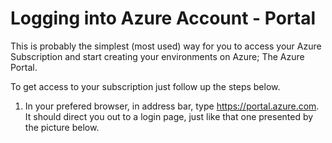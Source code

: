 # Logging into Azure Account - Portal

This is probably the simplest (most used) way for you to access your Azure Subscription and start creating your environments on Azure; The Azure Portal.

To get access to your subscription just follow up the steps below.

1) In your prefered browser, in address bar, type https://portal.azure.com. It should direct you out to a login page, just like that one presented by the picture below.

